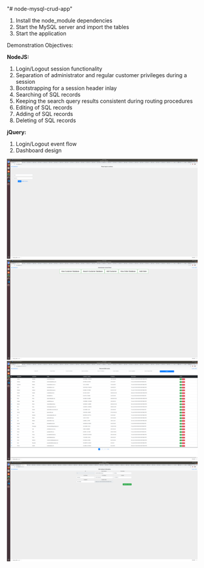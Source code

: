 "# node-mysql-crud-app" 


1. Install the node_module dependencies 
2. Start the MySQL server and import the tables
3. Start the application

Demonstration Objectives:

**NodeJS:**
1. Login/Logout session functionality
2. Separation of administrator and regular customer privileges during a session
3. Bootstrapping for a session header inlay 
4. Searching of SQL records
5. Keeping the search query results consistent during routing procedures
6. Editing of SQL records
7. Adding of SQL records
8. Deleting of SQL records

**jQuery:**
1. Login/Logout event flow
2. Dashboard design



![Login Screen](https://github.com/TheEliteOneShot/CustomerDatabase/blob/master/Login%20Screen.png)
![Administrator Dashboard](https://github.com/TheEliteOneShot/CustomerDatabase/blob/master/Administrator%20Dashboard.png)
![Database Search](https://github.com/TheEliteOneShot/CustomerDatabase/blob/master/Database%20Search.png)
![Add Customer](https://github.com/TheEliteOneShot/CustomerDatabase/blob/master/Add%20a%20new%20customer.png)
